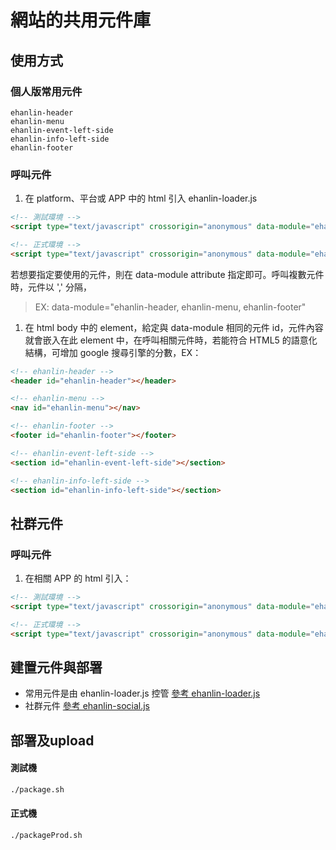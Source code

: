 # 網站的共用元件庫

## 使用方式

### 個人版常用元件

```
ehanlin-header
ehanlin-menu
ehanlin-event-left-side
ehanlin-info-left-side
ehanlin-footer
```

### 呼叫元件

1. 在 platform、平台或 APP 中的 html 引入 ehanlin-loader.js

```html
<!-- 測試環境 -->
<script type="text/javascript" crossorigin="anonymous" data-module="ehanlin-header,ehanlin-menu,ehanlin-footer,ehanlin-event-left-side" src="https://www.tbbt.com.tw/app/web-component/js/ehanlin-loader.js?authuser=1&folder=true&organizationId=true"></script>

<!-- 正式環境 -->
<script type="text/javascript" crossorigin="anonymous" data-module="ehanlin-header,ehanlin-menu,ehanlin-footer,ehanlin-event-left-side" src="https://www.ehanlin.com.tw/app/web-component/js/ehanlin-loader.js?authuser=1&folder=true&organizationId=true"></script>
```

若想要指定要使用的元件，則在 data-module attribute 指定即可。呼叫複數元件時，元件以 ',' 分隔，

> EX: data-module="ehanlin-header, ehanlin-menu, ehanlin-footer"

1. 在 html body 中的 element，給定與 data-module 相同的元件 id，元件內容就會嵌入在此 element 中，在呼叫相關元件時，若能符合 HTML5 的語意化結構，可增加 google 搜尋引擎的分數，EX：

```html
<!-- ehanlin-header -->
<header id="ehanlin-header"></header>

<!-- ehanlin-menu -->
<nav id="ehanlin-menu"></nav>

<!-- ehanlin-footer -->
<footer id="ehanlin-footer"></footer>

<!-- ehanlin-event-left-side -->
<section id="ehanlin-event-left-side"></section>

<!-- ehanlin-info-left-side -->
<section id="ehanlin-info-left-side"></section>
```

## 社群元件

### 呼叫元件

1. 在相關 APP 的 html 引入：

```html
<!-- 測試環境 -->
<script type="text/javascript" crossorigin="anonymous" data-module="ehanlin-header,ehanlin-menu,ehanlin-footer,ehanlin-event-left-side" src="https://www.tbbt.com.tw/app/web-component/js/ehanlin-social.js?authuser=1&folder=true&organizationId=true"></script>

<!-- 正式環境 -->
<script type="text/javascript" crossorigin="anonymous" data-module="ehanlin-header,ehanlin-menu,ehanlin-footer,ehanlin-event-left-side" src="https://www.ehanlin.com.tw/app/web-component/js/ehanlin-social.js?authuser=1&folder=true&organizationId=true"></script>
```

## 建置元件與部署

-   常用元件是由 ehanlin-loader.js 控管
    [參考 ehanlin-loader.js](https://github.com/eHanlin/common-web-component/blob/master/src/js/ehanlin-loader.js)
-   社群元件
    [參考 ehanlin-social.js](https://github.com/eHanlin/common-web-component/blob/master/src/js/ehanlin-social.js)

## 部署及upload

#### 測試機
```html
./package.sh
```
#### 正式機
```html
./packageProd.sh
```